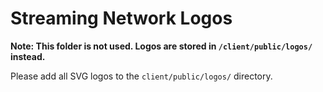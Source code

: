 # Streaming Network Logos

**Note: This folder is not used. Logos are stored in `/client/public/logos/` instead.**

Please add all SVG logos to the `client/public/logos/` directory.